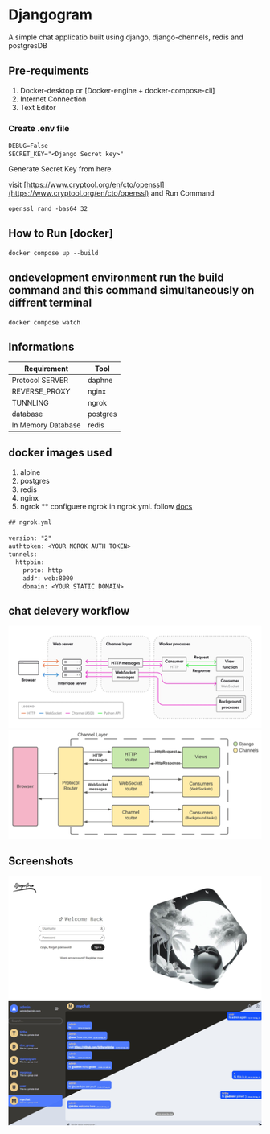 # Djangogram

A simple chat applicatio built using django, django-chennels, redis and postgresDB

## Pre-requiments

1. Docker-desktop or [Docker-engine + docker-compose-cli]
2. Internet Connection
3. Text Editor

### Create .env file

```
DEBUG=False
SECRET_KEY="<Django Secret key>"
```

Generate Secret Key from here.

visit [https://www.cryptool.org/en/cto/openssl](https://www.cryptool.org/en/cto/openssl) and Run Command

```
openssl rand -bas64 32
```

## How to Run [docker]

```
docker compose up --build
```

## ondevelopment environment run the build command and this command simultaneously on diffrent terminal

```
docker compose watch
```

## Informations

| Requirement        | Tool     |
| ------------------ | -------- |
| Protocol SERVER    | daphne   |
| REVERSE_PROXY      | nginx    |
| TUNNLING           | ngrok    |
| database           | postgres |
| In Memory Database | redis    |

## docker images used

1. alpine
2. postgres
3. redis
4. nginx
5. ngrok
   \*\* configuere ngrok in ngrok.yml. follow [docs](https://ngrok.com/docs/agent/config/#tunnel-configurations)

```
## ngrok.yml

version: "2"
authtoken: <YOUR NGROK AUTH TOKEN>
tunnels:
  httpbin:
    proto: http
    addr: web:8000
    domain: <YOUR STATIC DOMAIN>

```

## chat delevery workflow

<img src="django-channels-generic-architecture-overview.jpg">
<img src="django_channels_structure.png">

## Screenshots

<img src="loginSS.jpg">
<img src="chatSS.jpg">
